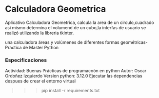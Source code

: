 # Calculadora Geometrica #

 Aplicativo Calculadora Geometrica, calcula la area de un circulo,cuadrado asi mismo determina el volumend de un cubo,la interfas de usuario se realizó utilizando la libreria tkinter.

una calculadora áreas  y volúmenes de diferentes formas geométricas-Practica de Master Python

### Especificaciones ###
Actividad: Buenas Prácticas de programacoón en python
Autor: Oscar Ordoñez Izquierdo
Version python: 3.12.0
Ejecutar las dependencias despues de crear el entorno virtual

>>> pip install -r requirements.txt


